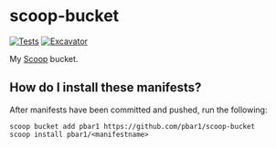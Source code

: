 # scoop-bucket

[![Tests](https://github.com/pbar1/scoop-bucket/actions/workflows/ci.yml/badge.svg)](https://github.com/pbar1/scoop-bucket/actions/workflows/ci.yml)
[![Excavator](https://github.com/pbar1/scoop-bucket/actions/workflows/excavator.yml/badge.svg)](https://github.com/pbar1/scoop-bucket/actions/workflows/excavator.yml)

My [Scoop](https://scoop.sh) bucket.

## How do I install these manifests?

After manifests have been committed and pushed, run the following:

```pwsh
scoop bucket add pbar1 https://github.com/pbar1/scoop-bucket
scoop install pbar1/<manifestname>
```
